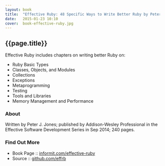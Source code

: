 ```yaml
---
layout: book
title:  "Effective Ruby: 48 Specific Ways to Write Better Ruby by Peter J. Jones"
date:   2015-01-23 10:10
cover:  book-effective-ruby.jpg
---
```


## {{page.title}}

<img src="{{site.url}}/i/{{page.cover}}" alt="" style="float: left; margin:0 30px 0 0;">

Effective Ruby includes chapters on writing better Ruby on:

- Ruby Basic Types
- Classes, Objects, and Modules
- Collections
- Exceptions
- Metaprogramming
- Testing
- Tools and Libraries
- Memory Management and Performance


### About

Written by Peter J. Jones;
published by Addison-Wesley Professional in the Effective Software Development Series
in Sep 2014; 240 pages. 


### Find Out More

- Book Page :: [informit.com/effective-ruby](http://www.informit.com/store/effective-ruby-48-specific-ways-to-write-better-ruby-9780133846973)
- Source :: [github.com/effrb](https://github.com/pjones/effrb)

